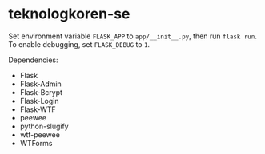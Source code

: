 # teknologkoren-se

Set environment variable `FLASK_APP` to `app/__init__.py`, then run `flask run`.
To enable debugging, set `FLASK_DEBUG` to `1`.

Dependencies:
  * Flask
  * Flask-Admin
  * Flask-Bcrypt
  * Flask-Login
  * Flask-WTF
  * peewee
  * python-slugify
  * wtf-peewee
  * WTForms
